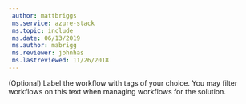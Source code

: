 ```yaml
---
 author: mattbriggs
 ms.service: azure-stack
 ms.topic: include
 ms.date: 06/13/2019
 ms.author: mabrigg
 ms.reviewer: johnhas
 ms.lastreviewed: 11/26/2018
---
```


(Optional) Label the workflow with tags of your choice. You may filter workflows on this text when managing workflows for the solution.